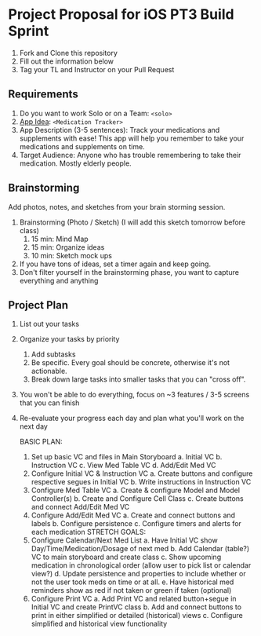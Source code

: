 # Project Proposal for iOS PT3 Build Sprint

1. Fork and Clone this repository
2. Fill out the information below
3. Tag your TL and Instructor on your Pull Request

## Requirements

1. Do you want to work Solo or on a Team: `<solo>`
2. [App Idea](https://github.com/LambdaSchool/iOS-Build-Week-1): `<Medication Tracker>`
3. App Description (3-5 sentences):
Track your medications and supplements with ease!  This app will help you remember to take your medications and supplements on time.
4. Target Audience: Anyone who has trouble remembering to take their medication.  Mostly elderly people.

## Brainstorming

Add photos, notes, and sketches from your brain storming session. 

1. Brainstorming (Photo / Sketch) (I will add this sketch tomorrow before class)
    1. 15 min: Mind Map 
    2. 15 min: Organize ideas
    3. 10 min: Sketch mock ups 
2. If you have tons of ideas, set a timer again and keep going.
3. Don't filter yourself in the brainstorming phase, you want to capture everything and anything

## Project Plan
1. List out your tasks
2. Organize your tasks by priority
    1. Add subtasks
    2. Be specific. Every goal should be concrete, otherwise it's not actionable. 
    3. Break down large tasks into smaller tasks that you can "cross off".
3. You won't be able to do everything, focus on ~3 features / 3-5 screens that you can finish
4. Re-evaluate your progress each day and plan what you'll work on the next day
    
    BASIC PLAN:
    1. Set up basic VC and files in Main Storyboard
        a. Initial VC
        b. Instruction VC
        c. View Med Table VC
        d. Add/Edit Med VC
    3. Configure Initial VC & Instruction VC
        a. Create buttons and configure respective segues in Initial VC
        b. Write instructions in Instruction VC
    4. Configure Med Table VC
        a. Create & configure Model and Model Controller(s)
        b. Create and Configure Cell Class
        c. Create buttons and connect Add/Edit Med VC
    5. Configure  Add/Edit Med VC
        a. Create and connect buttons and labels
        b. Configure persistence
        c. Configure timers and alerts for each medication
        STRETCH GOALS:
    6. Configure Calendar/Next Med List
        a. Have Initial VC show Day/Time/Medication/Dosage of next med
        b. Add Calendar (table?) VC to main storyboard and create class
        c. Show upcoming medication in chronological order (allow user to pick list or calendar view?)
        d. Update persistence and properties to include whether or not the user took meds on time or at all.
        e. Have historical med reminders show as red if not taken or green if taken (optional)
    7. Configure Print VC
        a. Add Print VC and related button+segue in Initial VC and create PrintVC class
        b. Add and connect buttons to print in either simplified or detailed (historical) views
        c. Configure simplified and historical view functionality
        

